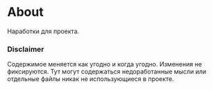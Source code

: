 # About
Наработки для проекта.

### Disclaimer
Содержимое меняется как угодно и когда угодно. Изменения не фиксируются. Тут могут содержаться недоработанные мысли или отдельные файлы никак не использующиеся в проекте.